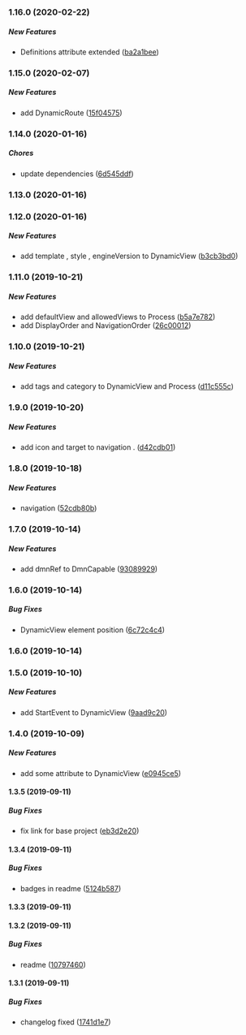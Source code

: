 ### 1.16.0 (2020-02-22)

##### New Features

*  Definitions attribute extended ([ba2a1bee](https://github.com/nowcando/nowjs-bpmn-moddle/commit/ba2a1bee96a6a1d18813261d9f673a76fb710d7f))

### 1.15.0 (2020-02-07)

##### New Features

*  add DynamicRoute ([15f04575](https://github.com/nowcando/nowjs-bpmn-moddle/commit/15f04575abeac6f061aed5f1e7e996521e7001e0))

### 1.14.0 (2020-01-16)

##### Chores

*  update dependencies ([6d545ddf](https://github.com/nowcando/nowjs-bpmn-moddle/commit/6d545ddf4de5743558022ca6a9767700bfe778ad))

### 1.13.0 (2020-01-16)

### 1.12.0 (2020-01-16)

##### New Features

*  add template , style , engineVersion to DynamicView ([b3cb3bd0](https://github.com/nowcando/nowjs-bpmn-moddle/commit/b3cb3bd06c92f67b6722bbf9e3e347b873f68b5b))

### 1.11.0 (2019-10-21)

##### New Features

*   add defaultView and  allowedViews to Process ([b5a7e782](https://github.com/nowcando/nowjs-bpmn-moddle/commit/b5a7e782ffb2f6743c3c35faf4a2ee588f8836fc))
*  add DisplayOrder and NavigationOrder ([26c00012](https://github.com/nowcando/nowjs-bpmn-moddle/commit/26c00012bfd7ae99809990732c2f5d04300a7e48))

### 1.10.0 (2019-10-21)

##### New Features

*  add tags and category to DynamicView and Process ([d11c555c](https://github.com/nowcando/nowjs-bpmn-moddle/commit/d11c555c9d127bca606f6db09365e6fda58adb33))

### 1.9.0 (2019-10-20)

##### New Features

*  add icon and target to navigation . ([d42cdb01](https://github.com/nowcando/nowjs-bpmn-moddle/commit/d42cdb010fbdf38c17de152fe36ae4d5c3ce8543))

### 1.8.0 (2019-10-18)

##### New Features

*  navigation ([52cdb80b](https://github.com/nowcando/nowjs-bpmn-moddle/commit/52cdb80b8c17efbc2aaaea99195d23c215e8eecf))

### 1.7.0 (2019-10-14)

##### New Features

*  add dmnRef to DmnCapable ([93089929](https://github.com/nowcando/nowjs-bpmn-moddle/commit/93089929bbe23b016e5209b70b6cf367e6873ab7))

### 1.6.0 (2019-10-14)

##### Bug Fixes

*  DynamicView element position ([6c72c4c4](https://github.com/nowcando/nowjs-bpmn-moddle/commit/6c72c4c4d10ce3ec406b11b4fabb486b636f743e))

### 1.6.0 (2019-10-14)

### 1.5.0 (2019-10-10)

##### New Features

*  add StartEvent to  DynamicView ([9aad9c20](https://github.com/nowcando/nowjs-bpmn-moddle/commit/9aad9c207d6608060ed41b543bb8c92e1609b029))

### 1.4.0 (2019-10-09)

##### New Features

*  add some attribute to DynamicView ([e0945ce5](https://github.com/nowcando/nowjs-bpmn-moddle/commit/e0945ce534a23d9b2aa057b76cac8ed06f4bbadf))

#### 1.3.5 (2019-09-11)

##### Bug Fixes

*   fix link for base project ([eb3d2e20](https://github.com/nowcando/nowjs-bpmn-moddle/commit/eb3d2e20b83e4a4ad9fb5c3814920f0da08d197b))

#### 1.3.4 (2019-09-11)

##### Bug Fixes

*  badges in readme ([5124b587](https://github.com/nowcando/nowjs-bpmn-moddle/commit/5124b58709a95d13ff043f2b37c3db461a001630))

#### 1.3.3 (2019-09-11)

#### 1.3.2 (2019-09-11)

##### Bug Fixes

*   readme ([10797460](https://github.com/nowcando/nowjs-bpmn-moddle/commit/1079746044cb70c4dd922fffed65b66bf16ebae5))

#### 1.3.1 (2019-09-11)

##### Bug Fixes

*  changelog fixed ([1741d1e7](https://github.com/nowcando/nowjs-bpmn-moddle/commit/1741d1e786c12438fb9309fc3bf1fc6230de6fd9))

